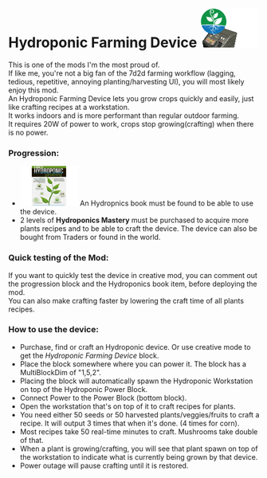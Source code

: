 <!--Read this in github to have all the visuals and formatting: https://github.com/manux32/7dtdSdxMods/tree/master/Manux_HydroponicFarm-->
# Hydroponic Farming Device ![hydroFarm](Icons/hydroponicFarmPower.png)

This is one of the mods I'm the most proud of.  
If like me, you're not a big fan of the 7d2d farming workflow (lagging, tedious, repetitive, annoying planting/harvesting UI), you will most likely enjoy this mod.  
An Hydroponic Farming Device lets you grow crops quickly and easily, just like crafting recipes at a workstation.  
It works indoors and is more performant than regular outdoor farming.  
It requires 20W of power to work, crops stop growing(crafting) when there is no power.  

### Progression:
- ![hydroBook](Icons/hydroponicsBook.png) An Hydropnics book must be found to be able to use the device.
- 2 levels of **Hydroponics Mastery** must be purchased to acquire more plants recipes and to be able to craft the device. The device can also be bought from Traders or found in the world.

### Quick testing of the Mod:
If you want to quickly test the device in creative mod, you can comment out the progression block and the Hydroponics book item, before deploying the mod.  
You can also make crafting faster by lowering the craft time of all plants recipes.

### How to use the device:
- Purchase, find or craft an Hydroponic device. Or use creative mode to get the *Hydroponic Farming Device* block.
- Place the block somewhere where you can power it. The block has a MultiBlockDim of "1,5,2".
- Placing the block will automatically spawn the Hydroponic Workstation on top of the Hydroponic Power Block.
- Connect Power to the Power Block (bottom block).
- Open the workstation that's on top of it to craft recipes for plants.
- You need either 50 seeds or 50 harvested plants/veggies/fruits to craft a recipe. It will output 3 times that when it's done. (4 times for corn).
- Most recipes take 50 real-time minutes to craft. Mushrooms take double of that.
- When a plant is growing/crafting, you will see that plant spawn on top of the workstation to indicate what is currently being grown by that device.
- Power outage will pause crafting until it is restored.
